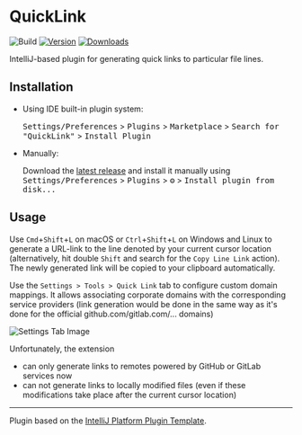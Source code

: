 # QuickLink

![Build](https://github.com/lunakoly/QuickLink/workflows/Build/badge.svg)
[![Version](https://img.shields.io/jetbrains/plugin/v/17287.svg)](https://plugins.jetbrains.com/plugin/17287)
[![Downloads](https://img.shields.io/jetbrains/plugin/d/17287.svg)](https://plugins.jetbrains.com/plugin/17287)

<!-- Plugin description -->

IntelliJ-based plugin for generating quick links to particular file lines.

<!-- Plugin description end -->

## Installation

- Using IDE built-in plugin system:
  
  <kbd>Settings/Preferences</kbd> > <kbd>Plugins</kbd> > <kbd>Marketplace</kbd> > <kbd>Search for "QuickLink"</kbd> >
  <kbd>Install Plugin</kbd>
  
- Manually:

  Download the [latest release](https://github.com/lunakoly/QuickLink/releases/latest) and install it manually using
  <kbd>Settings/Preferences</kbd> > <kbd>Plugins</kbd> > <kbd>⚙️</kbd> > <kbd>Install plugin from disk...</kbd>

## Usage

Use `Cmd`+`Shift`+`L` on macOS or `Ctrl`+`Shift`+`L` on Windows and Linux to generate a URL-link to the line
denoted by your current cursor location (alternatively, hit double `Shift` and search for the `Copy Line Link` action).
The newly generated link will be copied to your clipboard automatically.

Use the `Settings > Tools > Quick Link` tab to configure custom domain mappings.
It allows associating corporate domains with the corresponding service providers
(link generation would be done in the same way as it's done for the official 
github.com/gitlab.com/... domains)

![Settings Tab Image](https://drive.google.com/uc?export=download&id=1qIt8gfIkYNIt8qfIrSP-jl3lrhzvgYMp)

Unfortunately, the extension
- can only generate links to remotes powered by GitHub or GitLab services now
- can not generate links to locally modified files (even if these modifications take place after the current cursor location)

---
Plugin based on the [IntelliJ Platform Plugin Template][template].

[template]: https://github.com/JetBrains/intellij-platform-plugin-template

